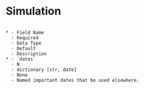 # Simulation

```{list-table} Simulation

* - Field Name
  - Required
  - Data Type
  - Default
  - Description
* - `dates`
  - N
  - dictionary [str, date]
  - None
  - Named important dates that be used elsewhere.
```